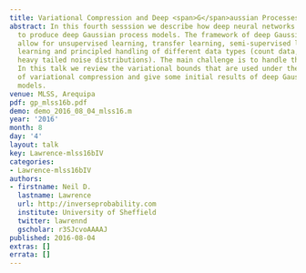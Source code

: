 ```yaml
---
title: Variational Compression and Deep <span>G</span>aussian Processes
abstract: In this fourth sesssion we describe how deep neural networks can be modified
  to produce deep Gaussian process models. The framework of deep Gaussian processes
  allow for unsupervised learning, transfer learning, semi-supervised learning, multi-task
  learning and principled handling of different data types (count data, binary data,
  heavy tailed noise distributions). The main challenge is to handle the intractabilities.
  In this talk we review the variational bounds that are used under the framework
  of variational compression and give some initial results of deep Gaussian process
  models.
venue: MLSS, Arequipa
pdf: gp_mlss16b.pdf
demo: demo_2016_08_04_mlss16.m
year: '2016'
month: 8
day: '4'
layout: talk
key: Lawrence-mlss16bIV
categories:
- Lawrence-mlss16bIV
authors:
- firstname: Neil D.
  lastname: Lawrence
  url: http://inverseprobability.com
  institute: University of Sheffield
  twitter: lawrennd
  gscholar: r3SJcvoAAAAJ
published: 2016-08-04
extras: []
errata: []
---
```


